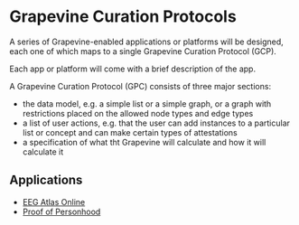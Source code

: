 Grapevine Curation Protocols
=====

A series of Grapevine-enabled applications or platforms will be designed, each one of which maps to a single Grapevine Curation Protocol (GCP).

Each app or platform will come with a brief description of the app.

A Grapevine Curation Protocol (GPC) consists of three major sections:

- the data model, e.g. a simple list or a simple graph, or a graph with restrictions placed on the allowed node types and edge types
- a list of user actions, e.g. that the user can add instances to a particular list or concept and can make certain types of attestations
- a specification of what tht Grapevine will calculate and how it will calculate it

## Applications
- [EEG Atlas Online](eegAtlasOnline.md)
- [Proof of Personhood](proofOfPersonhood.md)
